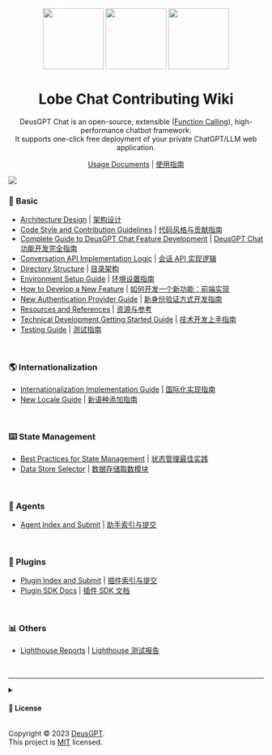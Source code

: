 <div align="center">

<img height="120" src="https://registry.npmmirror.com/@lobehub/assets-logo/1.0.0/files/assets/logo-3d.webp">
<img height="120" src="https://gw.alipayobjects.com/zos/kitchen/qJ3l3EPsdW/split.svg">
<img height="120" src="https://registry.npmmirror.com/@lobehub/assets-emoji/1.3.0/files/assets/robot.webp">

<h1>Lobe Chat Contributing Wiki</h1>

DeusGPT Chat is an open-source, extensible ([Function Calling][fc-url]), high-performance chatbot framework. <br/> It supports one-click free deployment of your private ChatGPT/LLM web application.

[Usage Documents](https://lobehub.com/docs) | [使用指南](https://lobehub.com/docs)

</div>

![](https://raw.githubusercontent.com/andreasbm/readme/master/assets/lines/rainbow.png)

<!-- DOCS LIST -->

### 🤯 Basic

- [Architecture Design](https://github.com/lobehub/lobe-chat/wiki/Architecture) | [架构设计](https://github.com/lobehub/lobe-chat/wiki/Architecture.zh-CN)
- [Code Style and Contribution Guidelines](https://github.com/lobehub/lobe-chat/wiki/Contributing-Guidelines) | [代码风格与贡献指南](https://github.com/lobehub/lobe-chat/wiki/Contributing-Guidelines.zh-CN)
- [Complete Guide to DeusGPT Chat Feature Development](https://github.com/lobehub/lobe-chat/wiki/Feature-Development) | [DeusGPT Chat 功能开发完全指南](https://github.com/lobehub/lobe-chat/wiki/Feature-Development.zh-CN)
- [Conversation API Implementation Logic](https://github.com/lobehub/lobe-chat/wiki/Chat-API) | [会话 API 实现逻辑](https://github.com/lobehub/lobe-chat/wiki/Chat-API.zh-CN)
- [Directory Structure](https://github.com/lobehub/lobe-chat/wiki/Folder-Structure) | [目录架构](https://github.com/lobehub/lobe-chat/wiki/Folder-Structure.zh-CN)
- [Environment Setup Guide](https://github.com/lobehub/lobe-chat/wiki/Setup-Development) | [环境设置指南](https://github.com/lobehub/lobe-chat/wiki/Setup-Development.zh-CN)
- [How to Develop a New Feature](https://github.com/lobehub/lobe-chat/wiki/Feature-Development-Frontend) | [如何开发一个新功能：前端实现](https://github.com/lobehub/lobe-chat/wiki/Feature-Development-Frontend.zh-CN)
- [New Authentication Provider Guide](https://github.com/lobehub/lobe-chat/wiki/Add-New-Authentication-Providers) | [新身份验证方式开发指南](https://github.com/lobehub/lobe-chat/wiki/Add-New-Authentication-Providers.zh-CN)
- [Resources and References](https://github.com/lobehub/lobe-chat/wiki/Resources) | [资源与参考](https://github.com/lobehub/lobe-chat/wiki/Resources.zh-CN)
- [Technical Development Getting Started Guide](https://github.com/lobehub/lobe-chat/wiki/Intro) | [技术开发上手指南](https://github.com/lobehub/lobe-chat/wiki/Intro.zh-CN)
- [Testing Guide](https://github.com/lobehub/lobe-chat/wiki/Test) | [测试指南](https://github.com/lobehub/lobe-chat/wiki/Test.zh-CN)

<br/>

### 🌎 Internationalization

- [Internationalization Implementation Guide](https://github.com/lobehub/lobe-chat/wiki/Internationalization-Implementation) | [国际化实现指南](https://github.com/lobehub/lobe-chat/wiki/Internationalization-Implementation.zh-CN)
- [New Locale Guide](https://github.com/lobehub/lobe-chat/wiki/Add-New-Locale) | [新语种添加指南](https://github.com/lobehub/lobe-chat/wiki/Add-New-Locale.zh-CN)

<br/>

### ⌨️ State Management

- [Best Practices for State Management](https://github.com/lobehub/lobe-chat/wiki/State-Management-Intro) | [状态管理最佳实践](https://github.com/lobehub/lobe-chat/wiki/State-Management-Intro.zh-CN)
- [Data Store Selector](https://github.com/lobehub/lobe-chat/wiki/State-Management-Selectors) | [数据存储取数模块](https://github.com/lobehub/lobe-chat/wiki/State-Management-Selectors.zh-CN)

<br/>

### 🤖 Agents

- [Agent Index and Submit](https://github.com/lobehub/lobe-chat-agents) | [助手索引与提交](https://github.com/lobehub/lobe-chat-agents/blob/main/README.zh-CN.md)

<br/>

### 🧩 Plugins

- [Plugin Index and Submit](https://github.com/lobehub/lobe-chat-plugins) | [插件索引与提交](https://github.com/lobehub/lobe-chat-plugins/blob/main/README.zh-CN.md)
- [Plugin SDK Docs](https://chat-plugin-sdk.lobehub.com) | [插件 SDK 文档](https://chat-plugin-sdk.lobehub.com)

<br/>

### 📊 Others

- [Lighthouse Reports](https://github.com/lobehub/lobe-chat/wiki/Lighthouse) | [Lighthouse 测试报告](https://github.com/lobehub/lobe-chat/wiki/Lighthouse.zh-CN)

<br/>

 <!-- DOCS LIST -->

---

<details><summary><h4>📝 License</h4></summary>

[![][fossa-license-shield]][fossa-license-url]

</details>

Copyright © 2023 [DeusGPT][profile-url]. <br />
This project is [MIT][license-url] licensed.

<!-- LINK GROUP -->

[fc-url]: https://sspai.com/post/81986
[fossa-license-shield]: https://app.fossa.com/api/projects/git%2Bgithub.com%2Flobehub%2Flobe-chat.svg?type=large
[fossa-license-url]: https://app.fossa.com/projects/git%2Bgithub.com%2Flobehub%2Flobe-chat
[license-url]: https://github.com/lobehub/lobe-chat/blob/main/LICENSE
[profile-url]: https://github.com/lobehub
